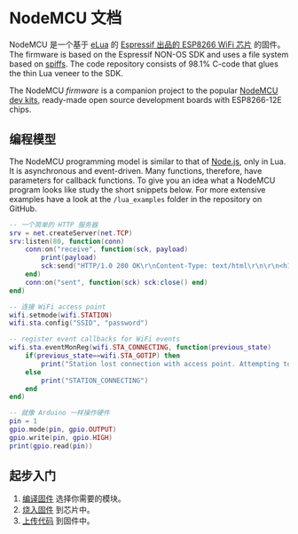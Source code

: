 # NodeMCU 文档

NodeMCU 是一个基于 [eLua](http://www.eluaproject.net/) 的 [Espressif 出品的 ESP8266 WiFi 芯片](http://espressif.com/en/products/esp8266/) 的固件。 The firmware is based on the Espressif NON-OS SDK and uses a file system based on [spiffs](https://github.com/pellepl/spiffs). The code repository consists of 98.1% C-code that glues the thin Lua veneer to the SDK.

The NodeMCU *firmware* is a companion project to the popular [NodeMCU dev kits](https://github.com/nodemcu/nodemcu-devkit-v1.0), ready-made open source development boards with ESP8266-12E chips.

## 编程模型
The NodeMCU programming model is similar to that of [Node.js](https://en.wikipedia.org/wiki/Node.js), only in Lua. It is asynchronous and event-driven. Many functions, therefore, have parameters for callback functions. To give you an idea what a NodeMCU program looks like study the short snippets below. For more extensive examples have a look at the `/lua_examples` folder in the repository on GitHub.

```lua
-- 一个简单的 HTTP 服务器
srv = net.createServer(net.TCP)
srv:listen(80, function(conn)
	conn:on("receive", function(sck, payload)
		print(payload)
		sck:send("HTTP/1.0 200 OK\r\nContent-Type: text/html\r\n\r\n<h1> Hello, NodeMCU.</h1>")
	end)
	conn:on("sent", function(sck) sck:close() end)
end)
```
```lua
-- 连接 WiFi access point
wifi.setmode(wifi.STATION)
wifi.sta.config("SSID", "password")
```

```lua
-- register event callbacks for WiFi events
wifi.sta.eventMonReg(wifi.STA_CONNECTING, function(previous_state)
	if(previous_state==wifi.STA_GOTIP) then 
	    print("Station lost connection with access point. Attempting to reconnect...")
	else
	    print("STATION_CONNECTING")
	end
end)
```

```lua
-- 就像 Arduino 一样操作硬件
pin = 1
gpio.mode(pin, gpio.OUTPUT)
gpio.write(pin, gpio.HIGH)
print(gpio.read(pin))
```

## 起步入门
1. [编译固件](build.md) 选择你需要的模块。
1. [烧入固件](flash.md) 到芯片中。
1. [上传代码](upload.md) 到固件中。


